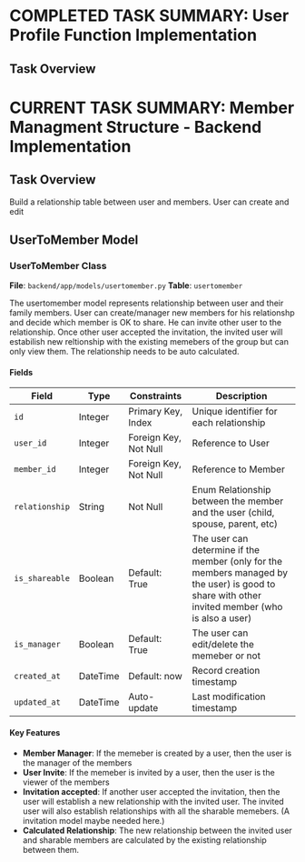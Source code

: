 # COMPLETED TASK SUMMARY: User Profile Function Implementation

## Task Overview

# CURRENT TASK SUMMARY: Member Managment Structure - Backend Implementation

## Task Overview
Build a relationship table between user and members. User can create and edit 

## UserToMember Model

### UserToMember Class
**File**: `backend/app/models/usertomember.py`
**Table**: `usertomember`

The usertomember model represents relationship between user and their family members. User can create/manager new members for his relationshp and decide which member is OK to share. He can invite other user to the relationship. Once other user accepted the invitation, the invited user will estabilish new reltionship with the existing memebers of the group but can only view them. The relationship needs to be auto calculated. 

#### Fields

| Field | Type | Constraints | Description |
|-------|------|-------------|-------------|
| `id` | Integer | Primary Key, Index | Unique identifier for each relationship |
| `user_id` | Integer | Foreign Key, Not Null | Reference to User |
| `member_id` | Integer | Foreign Key, Not Null | Reference to Member |
| `relationship` | String | Not Null | Enum Relationship between the member and the user (child, spouse, parent, etc) |
| `is_shareable` | Boolean | Default: True | The user can determine if the member (only for the members managed by the user) is good to share with other invited member (who is also a user) |
| `is_manager` | Boolean | Default: True | The user can edit/delete the memeber or not |
| `created_at` | DateTime | Default: now | Record creation timestamp |
| `updated_at` | DateTime | Auto-update | Last modification timestamp |

#### Key Features
- **Member Manager**: If the memeber is created by a user, then the user is the manager of the members
- **User Invite**: If the memeber is invited by a user, then the user is the viewer of the members
- **Invitation accepted**: If another user accepted the invitation, then the user will establish a new relationship with the invited user. The invited user will also establish relationships with all the sharable memebers. (A invitation model maybe needed here.)
- **Calculated Relationship**: The new relationship between the invited user and sharable members are calculated by the existing relationship between them.
